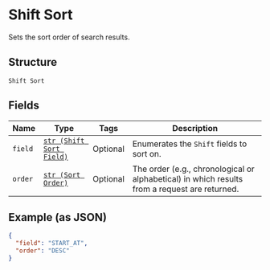 
# Shift Sort

Sets the sort order of search results.

## Structure

`Shift Sort`

## Fields

| Name | Type | Tags | Description |
|  --- | --- | --- | --- |
| `field` | [`str (Shift Sort Field)`](/doc/models/shift-sort-field.md) | Optional | Enumerates the `Shift` fields to sort on. |
| `order` | [`str (Sort Order)`](/doc/models/sort-order.md) | Optional | The order (e.g., chronological or alphabetical) in which results from a request are returned. |

## Example (as JSON)

```json
{
  "field": "START_AT",
  "order": "DESC"
}
```

